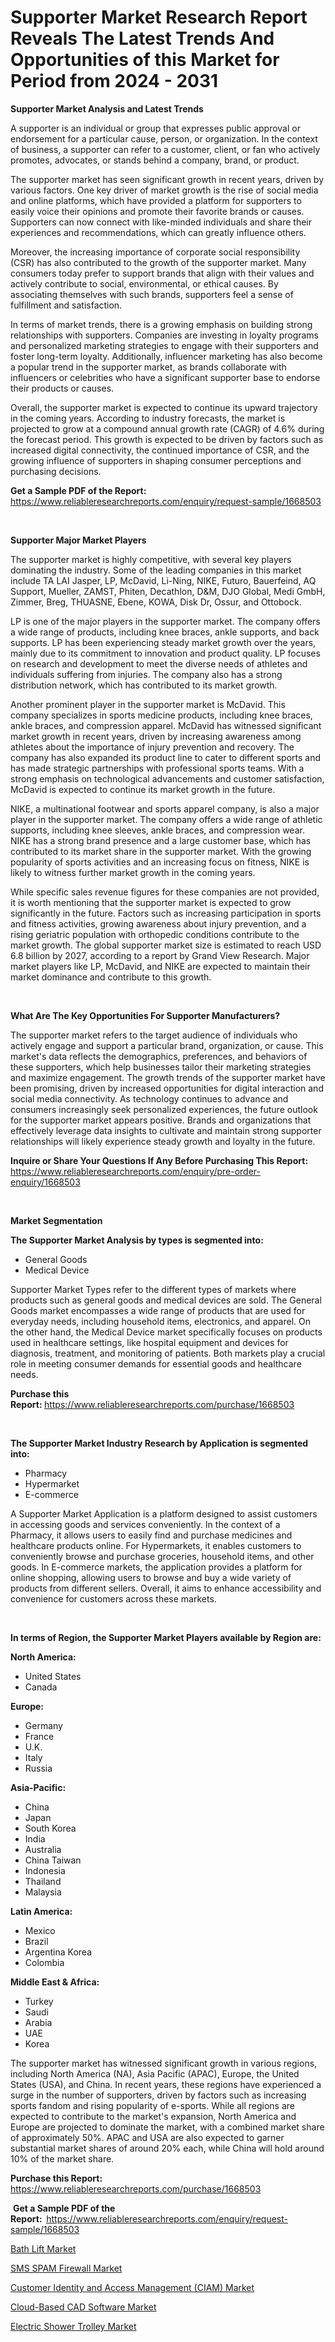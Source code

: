 <p><h1>Supporter Market Research Report Reveals The Latest Trends And Opportunities of this Market for Period from 2024 - 2031</h1></p><p><strong>Supporter Market Analysis and Latest Trends</strong></p>
<p><p>A supporter is an individual or group that expresses public approval or endorsement for a particular cause, person, or organization. In the context of business, a supporter can refer to a customer, client, or fan who actively promotes, advocates, or stands behind a company, brand, or product.</p><p>The supporter market has seen significant growth in recent years, driven by various factors. One key driver of market growth is the rise of social media and online platforms, which have provided a platform for supporters to easily voice their opinions and promote their favorite brands or causes. Supporters can now connect with like-minded individuals and share their experiences and recommendations, which can greatly influence others.</p><p>Moreover, the increasing importance of corporate social responsibility (CSR) has also contributed to the growth of the supporter market. Many consumers today prefer to support brands that align with their values and actively contribute to social, environmental, or ethical causes. By associating themselves with such brands, supporters feel a sense of fulfillment and satisfaction.</p><p>In terms of market trends, there is a growing emphasis on building strong relationships with supporters. Companies are investing in loyalty programs and personalized marketing strategies to engage with their supporters and foster long-term loyalty. Additionally, influencer marketing has also become a popular trend in the supporter market, as brands collaborate with influencers or celebrities who have a significant supporter base to endorse their products or causes.</p><p>Overall, the supporter market is expected to continue its upward trajectory in the coming years. According to industry forecasts, the market is projected to grow at a compound annual growth rate (CAGR) of 4.6% during the forecast period. This growth is expected to be driven by factors such as increased digital connectivity, the continued importance of CSR, and the growing influence of supporters in shaping consumer perceptions and purchasing decisions.</p></p>
<p><strong>Get a Sample PDF of the Report:&nbsp;</strong> <a href="https://www.reliableresearchreports.com/enquiry/request-sample/1668503">https://www.reliableresearchreports.com/enquiry/request-sample/1668503</a></p>
<p>&nbsp;</p>
<p><strong>Supporter Major Market Players</strong></p>
<p><p>The supporter market is highly competitive, with several key players dominating the industry. Some of the leading companies in this market include TA LAI Jasper, LP, McDavid, Li-Ning, NIKE, Futuro, Bauerfeind, AQ Support, Mueller, ZAMST, Phiten, Decathlon, D&M, DJO Global, Medi GmbH, Zimmer, Breg, THUASNE, Ebene, KOWA, Disk Dr, Ossur, and Ottobock.</p><p>LP is one of the major players in the supporter market. The company offers a wide range of products, including knee braces, ankle supports, and back supports. LP has been experiencing steady market growth over the years, mainly due to its commitment to innovation and product quality. LP focuses on research and development to meet the diverse needs of athletes and individuals suffering from injuries. The company also has a strong distribution network, which has contributed to its market growth.</p><p>Another prominent player in the supporter market is McDavid. This company specializes in sports medicine products, including knee braces, ankle braces, and compression apparel. McDavid has witnessed significant market growth in recent years, driven by increasing awareness among athletes about the importance of injury prevention and recovery. The company has also expanded its product line to cater to different sports and has made strategic partnerships with professional sports teams. With a strong emphasis on technological advancements and customer satisfaction, McDavid is expected to continue its market growth in the future.</p><p>NIKE, a multinational footwear and sports apparel company, is also a major player in the supporter market. The company offers a wide range of athletic supports, including knee sleeves, ankle braces, and compression wear. NIKE has a strong brand presence and a large customer base, which has contributed to its market share in the supporter market. With the growing popularity of sports activities and an increasing focus on fitness, NIKE is likely to witness further market growth in the coming years.</p><p>While specific sales revenue figures for these companies are not provided, it is worth mentioning that the supporter market is expected to grow significantly in the future. Factors such as increasing participation in sports and fitness activities, growing awareness about injury prevention, and a rising geriatric population with orthopedic conditions contribute to the market growth. The global supporter market size is estimated to reach USD 6.8 billion by 2027, according to a report by Grand View Research. Major market players like LP, McDavid, and NIKE are expected to maintain their market dominance and contribute to this growth.</p></p>
<p>&nbsp;</p>
<p><strong>What Are The Key Opportunities For Supporter Manufacturers?</strong></p>
<p><p>The supporter market refers to the target audience of individuals who actively engage and support a particular brand, organization, or cause. This market's data reflects the demographics, preferences, and behaviors of these supporters, which help businesses tailor their marketing strategies and maximize engagement. The growth trends of the supporter market have been promising, driven by increased opportunities for digital interaction and social media connectivity. As technology continues to advance and consumers increasingly seek personalized experiences, the future outlook for the supporter market appears positive. Brands and organizations that effectively leverage data insights to cultivate and maintain strong supporter relationships will likely experience steady growth and loyalty in the future.</p></p>
<p><strong>Inquire or Share Your Questions If Any Before Purchasing This Report:</strong> <a href="https://www.reliableresearchreports.com/enquiry/pre-order-enquiry/1668503">https://www.reliableresearchreports.com/enquiry/pre-order-enquiry/1668503</a></p>
<p>&nbsp;</p>
<p><strong>Market Segmentation</strong></p>
<p><strong>The Supporter Market Analysis by types is segmented into:</strong></p>
<p><ul><li>General Goods</li><li>Medical Device</li></ul></p>
<p><p>Supporter Market Types refer to the different types of markets where products such as general goods and medical devices are sold. The General Goods market encompasses a wide range of products that are used for everyday needs, including household items, electronics, and apparel. On the other hand, the Medical Device market specifically focuses on products used in healthcare settings, like hospital equipment and devices for diagnosis, treatment, and monitoring of patients. Both markets play a crucial role in meeting consumer demands for essential goods and healthcare needs.</p></p>
<p><strong>Purchase this Report:&nbsp;</strong><a href="https://www.reliableresearchreports.com/purchase/1668503">https://www.reliableresearchreports.com/purchase/1668503</a></p>
<p>&nbsp;</p>
<p><strong>The Supporter Market Industry Research by Application is segmented into:</strong></p>
<p><ul><li>Pharmacy</li><li>Hypermarket</li><li>E-commerce</li></ul></p>
<p><p>A Supporter Market Application is a platform designed to assist customers in accessing goods and services conveniently. In the context of a Pharmacy, it allows users to easily find and purchase medicines and healthcare products online. For Hypermarkets, it enables customers to conveniently browse and purchase groceries, household items, and other goods. In E-commerce markets, the application provides a platform for online shopping, allowing users to browse and buy a wide variety of products from different sellers. Overall, it aims to enhance accessibility and convenience for customers across these markets.</p></p>
<p>&nbsp;</p>
<p><strong>In terms of Region, the Supporter Market Players available by Region are:</strong></p>
<p>
    <p> <strong> North America: </strong>
        <ul>
            <li>United States</li>
            <li>Canada</li>
        </ul>
        </p> 
    <p> <strong> Europe: </strong>
        <ul>
            <li>Germany</li>
            <li>France</li>
            <li>U.K.</li>
            <li>Italy</li>
            <li>Russia</li>
        </ul>
        </p> 
    <p> <strong> Asia-Pacific: </strong>
        <ul>
            <li>China</li>
            <li>Japan</li>
            <li>South Korea</li>
            <li>India</li>
            <li>Australia</li>
            <li>China Taiwan</li>
            <li>Indonesia</li>
            <li>Thailand</li>
            <li>Malaysia</li>
        </ul>
        </p> 
    <p> <strong> Latin America: </strong>
        <ul>
            <li>Mexico</li>
            <li>Brazil</li>
            <li>Argentina Korea</li>
            <li>Colombia</li>
        </ul>
        </p> 
    <p> <strong> Middle East & Africa: </strong>
        <ul>
            <li>Turkey</li>
            <li>Saudi</li>
            <li>Arabia</li>
            <li>UAE</li>
            <li>Korea</li>
        </ul>
    </p>
    </p>
<p><p>The supporter market has witnessed significant growth in various regions, including North America (NA), Asia Pacific (APAC), Europe, the United States (USA), and China. In recent years, these regions have experienced a surge in the number of supporters, driven by factors such as increasing sports fandom and rising popularity of e-sports. While all regions are expected to contribute to the market's expansion, North America and Europe are projected to dominate the market, with a combined market share of approximately 50%. APAC and USA are also expected to garner substantial market shares of around 20% each, while China will hold around 10% of the market share.</p></p>
<p><strong>Purchase this Report: </strong><a href="https://www.reliableresearchreports.com/purchase/1668503">https://www.reliableresearchreports.com/purchase/1668503</a></p>
<p>&nbsp;<strong>Get a Sample PDF of the Report:&nbsp;&nbsp;</strong><a href="https://www.reliableresearchreports.com/enquiry/request-sample/1668503">https://www.reliableresearchreports.com/enquiry/request-sample/1668503</a></p>
<p><strong></strong></p>
<p><p><a href="https://github.com/beatblasta/Market-Research-Report-List-1/blob/main/bath-lift-market.md">Bath Lift Market</a></p><p><a href="https://medium.com/p/14d9ec8cf039/edit">SMS SPAM Firewall Market</a></p><p><a href="https://medium.com/p/d5ad96429b47/edit">Customer Identity and Access Management (CIAM) Market</a></p><p><a href="https://medium.com/p/a4c63fbce310/edit">Cloud-Based CAD Software Market</a></p><p><a href="https://github.com/jsmusil/Market-Research-Report-List-1/blob/main/electric-shower-trolley-market.md">Electric Shower Trolley Market</a></p></p>